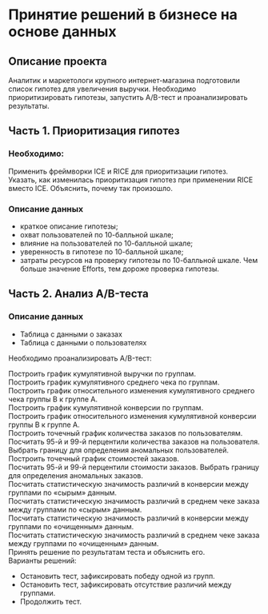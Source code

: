 # Принятие решений в бизнесе на основе данных

## Описание проекта
Аналитик и маркетологи крупного интернет-магазина подготовили список гипотез для увеличения выручки. Необходимо приоритизировать гипотезы, запустить A/B-тест и проанализировать результаты.

## Часть 1. Приоритизация гипотез
### Необходимо:
Применить фреймворки ICE и RICE для приоритизации гипотез.    
Указать, как изменилась приоритизация гипотез при применении RICE вместо ICE. Объяснить, почему так произошло.   
### Описание данных
- краткое описание гипотезы;
- охват пользователей по 10-балльной шкале;
- влияние на пользователей по 10-балльной шкале;
- уверенность в гипотезе по 10-балльной шкале;
- затраты ресурсов на проверку гипотезы по 10-балльной шкале. Чем больше значение Efforts, тем дороже проверка гипотезы.

## Часть 2. Анализ A/B-теста
### Описание данных
- Таблица с данными о заказах
- Таблица с данными о пользователях

Необходимо проанализировать A/B-тест:
   
Построить график кумулятивной выручки по группам.    
Построить график кумулятивного среднего чека по группам.   
Построить график относительного изменения кумулятивного среднего чека группы B к группе A.    
Построить график кумулятивной конверсии по группам.    
Построить график относительного изменения кумулятивной конверсии группы B к группе A.    
Построить точечный график количества заказов по пользователям.     
Посчитать 95-й и 99-й перцентили количества заказов на пользователя. Выбрать границу для определения аномальных пользователей.    
Построить точечный график стоимостей заказов.    
Посчитать 95-й и 99-й перцентили стоимости заказов. Выбрать границу для определения аномальных заказов.   
Посчитать статистическую значимость различий в конверсии между группами по «сырым» данным.   
Посчитать статистическую значимость различий в среднем чеке заказа между группами по «сырым» данным.    
Посчитать статистическую значимость различий в конверсии между группами по «очищенным» данным.    
Посчитать статистическую значимость различий в среднем чеке заказа между группами по «очищенным» данным.     
Принять решение по результатам теста и объяснить его.    
Варианты решений:    
- Остановить тест, зафиксировать победу одной из групп. 
- Остановить тест, зафиксировать отсутствие различий между группами. 
- Продолжить тест.  

